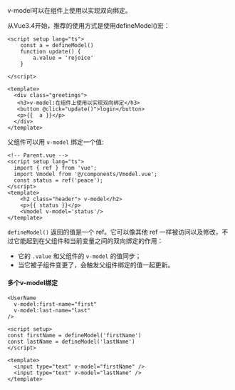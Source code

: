 v-model可以在组件上使用以实现双向绑定。

从Vue3.4开始，推荐的使用方式是使用defineModel()宏：

```vue
<script setup lang="ts">
    const a = defineModel()
    function update() {
        a.value = 'rejoice'
    }

</script>

<template>
  <div class="greetings">
   <h3>v-model:在组件上使用以实现双向绑定</h3>
   <button @click="update()">login</button>
   <p>{{  a }}</p>
  </div>
</template>
```

父组件可以用 `v-model` 绑定一个值:

```vue
<!-- Parent.vue -->
<script setup lang="ts">
  import { ref } from 'vue';
  import Vmodel from '@/components/Vmodel.vue';
  const status = ref('peace');
</script>
<template>
    <h2 class="header"> v-model</h2>
    <p>{{ status }}</p>
    <Vmodel v-model='status'/>
</template>
```

`defineModel()` 返回的值是一个 ref。它可以像其他 ref 一样被访问以及修改，不过它能起到在父组件和当前变量之间的双向绑定的作用：

- 它的 `.value` 和父组件的 `v-model` 的值同步；
- 当它被子组件变更了，会触发父组件绑定的值一起更新。



#### 多个v-model绑定

```vue
<UserName
  v-model:first-name="first"
  v-model:last-name="last"
/>
```

```vue
<script setup>
const firstName = defineModel('firstName')
const lastName = defineModel('lastName')
</script>

<template>
  <input type="text" v-model="firstName" />
  <input type="text" v-model="lastName" />
</template>
```

